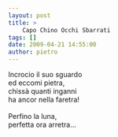 ```yaml
---
layout: post
title: >
    Capo Chino Occhi Sbarrati
tags: []
date: 2009-04-21 14:55:00
author: pietro
---
```

Incrocio il suo sguardo<br/>ed eccomi pietra,<br/>chissà quanti inganni<br/>ha ancor nella faretra!<br/><br/>Perfino la luna,<br/>perfetta ora arretra...
